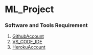 # ML_Project

### Software and Tools Requirement

1. [GithubAccount](http://github.com)
2. [VS_CODE_IDE](https://code.visualstudio.com/)
3. [HerokuAccount](https://heroku.com)
